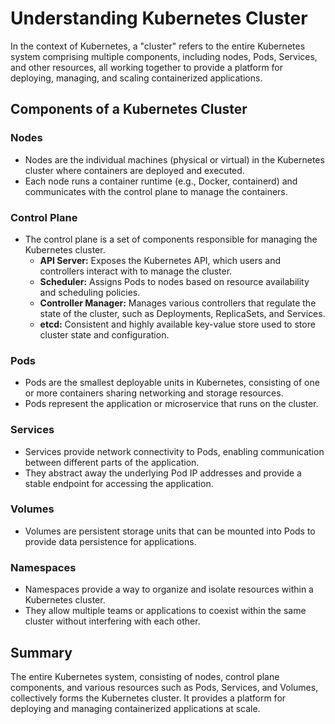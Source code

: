 # Understanding Kubernetes Cluster

In the context of Kubernetes, a "cluster" refers to the entire Kubernetes system comprising multiple components, including nodes, Pods, Services, and other resources, all working together to provide a platform for deploying, managing, and scaling containerized applications.

## Components of a Kubernetes Cluster

### Nodes
- Nodes are the individual machines (physical or virtual) in the Kubernetes cluster where containers are deployed and executed. 
- Each node runs a container runtime (e.g., Docker, containerd) and communicates with the control plane to manage the containers.

### Control Plane
- The control plane is a set of components responsible for managing the Kubernetes cluster.
  - **API Server:** Exposes the Kubernetes API, which users and controllers interact with to manage the cluster.
  - **Scheduler:** Assigns Pods to nodes based on resource availability and scheduling policies.
  - **Controller Manager:** Manages various controllers that regulate the state of the cluster, such as Deployments, ReplicaSets, and Services.
  - **etcd:** Consistent and highly available key-value store used to store cluster state and configuration.

### Pods
- Pods are the smallest deployable units in Kubernetes, consisting of one or more containers sharing networking and storage resources. 
- Pods represent the application or microservice that runs on the cluster.

### Services
- Services provide network connectivity to Pods, enabling communication between different parts of the application. 
- They abstract away the underlying Pod IP addresses and provide a stable endpoint for accessing the application.

### Volumes
- Volumes are persistent storage units that can be mounted into Pods to provide data persistence for applications.

### Namespaces
- Namespaces provide a way to organize and isolate resources within a Kubernetes cluster. 
- They allow multiple teams or applications to coexist within the same cluster without interfering with each other.

## Summary
The entire Kubernetes system, consisting of nodes, control plane components, and various resources such as Pods, Services, and Volumes, collectively forms the Kubernetes cluster. It provides a platform for deploying and managing containerized applications at scale.
